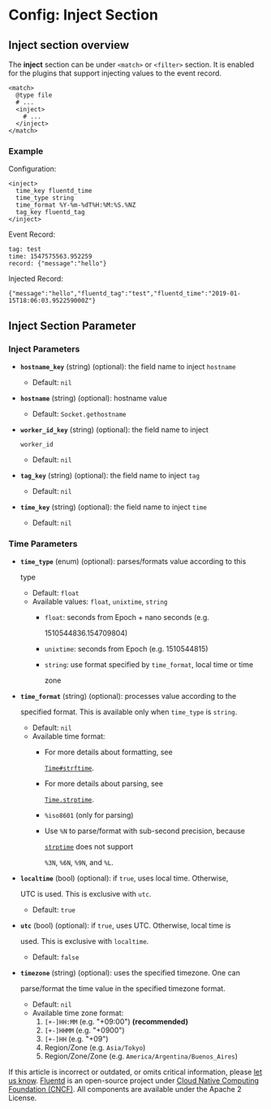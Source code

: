 # Config: Inject Section

## Inject section overview

The **inject** section can be under `<match>` or `<filter>` section. It is enabled for the plugins that support injecting values to the event record.

```text
<match>
  @type file
  # ...
  <inject>
    # ...
  </inject>
</match>
```

### Example

Configuration:

```text
<inject>
  time_key fluentd_time
  time_type string
  time_format %Y-%m-%dT%H:%M:%S.%NZ
  tag_key fluentd_tag
</inject>
```

Event Record:

```text
tag: test
time: 1547575563.952259
record: {"message":"hello"}
```

Injected Record:

```text
{"message":"hello","fluentd_tag":"test","fluentd_time":"2019-01-15T18:06:03.952259000Z"}
```

## Inject Section Parameter

### Inject Parameters

* **`hostname_key`** \(string\) \(optional\): the field name to inject `hostname`
  * Default: `nil`
* **`hostname`** \(string\) \(optional\): hostname value
  * Default: `Socket.gethostname`
* **`worker_id_key`** \(string\) \(optional\): the field name to inject

  `worker_id`

  * Default: `nil`

* **`tag_key`** \(string\) \(optional\): the field name to inject `tag`
  * Default: `nil`
* **`time_key`** \(string\) \(optional\): the field name to inject `time`
  * Default: `nil`

### Time Parameters

* **`time_type`** \(enum\) \(optional\): parses/formats value according to this

  type

  * Default: `float`
  * Available values: `float`, `unixtime`, `string`
    * `float`: seconds from Epoch + nano seconds \(e.g.

      1510544836.154709804\)

    * `unixtime`: seconds from Epoch \(e.g. 1510544815\)
    * `string`: use format specified by `time_format`, local time or time

      zone

* **`time_format`** \(string\) \(optional\): processes value according to the

  specified format. This is available only when `time_type` is `string`.

  * Default: `nil`
  * Available time format:
    * For more details about formatting, see

      [`Time#strftime`](https://docs.ruby-lang.org/en/2.4.0/Time.html#method-i-strftime).

    * For more details about parsing, see

      [`Time.strptime`](https://docs.ruby-lang.org/en/2.4.0/Time.html#method-c-strptime).

    * `%iso8601` \(only for parsing\)
    * Use `%N` to parse/format with sub-second precision, because

      [`strptime`](https://github.com/nurse/strptime) does not support

      `%3N`, `%6N`, `%9N`, and `%L`.

* **`localtime`** \(bool\) \(optional\): if `true`, uses local time. Otherwise,

  UTC is used. This is exclusive with `utc`.

  * Default: `true`

* **`utc`** \(bool\) \(optional\): if `true`, uses UTC. Otherwise, local time is

  used. This is exclusive with `localtime`.

  * Default: `false`

* **`timezone`** \(string\) \(optional\): uses the specified timezone. One can

  parse/format the time value in the specified timezone format.

  * Default: `nil`
  * Available time zone format:
    1. `[+-]HH:MM` \(e.g. "+09:00"\) **\(recommended\)**
    2. `[+-]HHMM` \(e.g. "+0900"\)
    3. `[+-]HH` \(e.g. "+09"\)
    4. Region/Zone \(e.g. `Asia/Tokyo`\)
    5. Region/Zone/Zone \(e.g. `America/Argentina/Buenos_Aires`\)

If this article is incorrect or outdated, or omits critical information, please [let us know](https://github.com/fluent/fluentd-docs-gitbook/issues?state=open). [Fluentd](http://www.fluentd.org/) is an open-source project under [Cloud Native Computing Foundation \(CNCF\)](https://cncf.io/). All components are available under the Apache 2 License.


